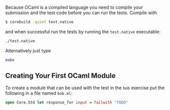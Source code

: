 Because OCaml is a compiled language you need to compile your submission and the test code before you can run the tests. Compile with

```bash
$ corebuild -quiet test.native
```

and when successful run the tests by running the `test.native` executable:

```bash
./test.native
```

Alternatively just type

```bash
make
```

## Creating Your First OCaml Module

To create a module that can be used with the test in the `bob` exercise put the following in a file named `bob.ml`:

```ocaml
open Core.Std let response_for input = failwith "TODO"
```

